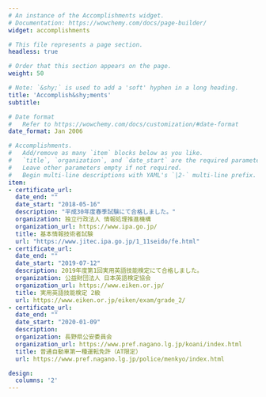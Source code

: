 ```yaml
---
# An instance of the Accomplishments widget.
# Documentation: https://wowchemy.com/docs/page-builder/
widget: accomplishments

# This file represents a page section.
headless: true

# Order that this section appears on the page.
weight: 50

# Note: `&shy;` is used to add a 'soft' hyphen in a long heading.
title: 'Accomplish&shy;ments'
subtitle:

# Date format
#   Refer to https://wowchemy.com/docs/customization/#date-format
date_format: Jan 2006

# Accomplishments.
#   Add/remove as many `item` blocks below as you like.
#   `title`, `organization`, and `date_start` are the required parameters.
#   Leave other parameters empty if not required.
#   Begin multi-line descriptions with YAML's `|2-` multi-line prefix.
item:
- certificate_url:
  date_end: ""
  date_start: "2018-05-16"
  description: "平成30年度春季試験にて合格しました。"
  organization: 独立行政法人 情報処理推進機構
  organization_url: https://www.ipa.go.jp/
  title: 基本情報技術者試験
  url: "https://www.jitec.ipa.go.jp/1_11seido/fe.html"
- certificate_url:
  date_end: ""
  date_start: "2019-07-12"
  description: 2019年度第1回実用英語技能検定にて合格しました。
  organization: 公益財団法人 日本英語検定協会
  organization_url: https://www.eiken.or.jp/
  title: 実用英語技能検定 2級
  url: https://www.eiken.or.jp/eiken/exam/grade_2/
- certificate_url:
  date_end: ""
  date_start: "2020-01-09"
  description:
  organization: 長野県公安委員会
  organization_url: https://www.pref.nagano.lg.jp/koani/index.html
  title: 普通自動車第一種運転免許（AT限定）
  url: https://www.pref.nagano.lg.jp/police/menkyo/index.html

design:
  columns: '2' 
---
```

